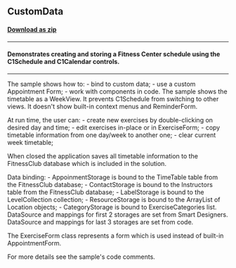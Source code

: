 ## CustomData
#### [Download as zip](https://grapecity.github.io/DownGit/#/home?url=https://github.com/GrapeCity/ComponentOne-WinForms-Samples/tree/master/NetFramework\Schedule\CS\CustomData)
____
#### Demonstrates creating and storing a Fitness Center schedule using the C1Schedule and C1Calendar controls. 
____
The sample shows how to: - bind to custom data; - use a custom Appointment Form; - work with components in code.  The sample shows the timetable as a WeekView. It prevents C1Schedule from switching to other views. It doesn't show built-in context menus and ReminderForm. 

At run time, the user can: - create new exercises by double-clicking on desired day and time; - edit exercises in-place or in ExerciseForm; - copy timetable information from one day/week to another one; - clear current week timetable; 

When closed the application saves all timetable information to the FitnessClub database which is included in the solution. 

Data binding: - AppoinmentStorage is bound to the TimeTable table from the FitnessClub database; - ContactStorage is bound to the Instructors table from the FitnessClub database; - LabelStorage is bound to the LevelCollection collection; - ResourceStorage is bound to the ArrayList of Location objects; - CategoryStorage is bound to ExerciseCategories list. DataSource and mappings for first 2 storages are set from Smart Designers. DataSource and mappings for last 3 storages are set from code. 

The ExerciseForm class represents a form which is used instead of built-in AppointmentForm. 

For more details see the sample's code comments.  



